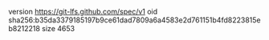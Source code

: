 version https://git-lfs.github.com/spec/v1
oid sha256:b35da3379185197b9ce61dad7809a6a4583e2d761151b4fd8223815eb8212218
size 4653
